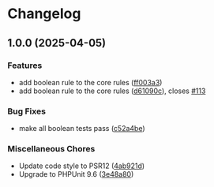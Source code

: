 # Changelog

## 1.0.0 (2025-04-05)


### Features

* add boolean rule to the core rules ([ff003a3](https://github.com/compwright/rakit-validation/commit/ff003a35cdf5030a5f2482299f4c93f344a35b29))
* add boolean rule to the core rules ([d61090c](https://github.com/compwright/rakit-validation/commit/d61090c64959022057ed60212b8bc9c87d127922)), closes [#113](https://github.com/compwright/rakit-validation/issues/113)


### Bug Fixes

* make all boolean tests pass ([c52a4be](https://github.com/compwright/rakit-validation/commit/c52a4be059be970bbaeba031a413857105034441))


### Miscellaneous Chores

* Update code style to PSR12 ([4ab921d](https://github.com/compwright/rakit-validation/commit/4ab921d5eb367b992628250078c81dfb0eea9066))
* Upgrade to PHPUnit 9.6 ([3e48a80](https://github.com/compwright/rakit-validation/commit/3e48a809ae36518af00f6689b460206f963c1cc1))
